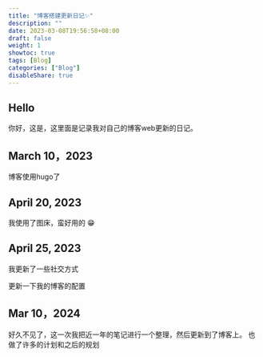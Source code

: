 ```yaml
---
title: "博客搭建更新日记✨"
description: ""
date: 2023-03-08T19:56:58+08:00
draft: false
weight: 1
showtoc: true
tags: [Blog]
categories: ["Blog"]
disableShare: true
---
```


## Hello

你好，这是，这里面是记录我对自己的博客web更新的日记。

## March 10，2023

博客使用hugo了

## April 20, 2023

我使用了图床，蛮好用的 😁

## April 25, 2023

我更新了一些社交方式

更新一下我的博客的配置

## Mar 10，2024

好久不见了，这一次我把近一年的笔记进行一个整理，然后更新到了博客上。
也做了许多的计划和之后的规划
